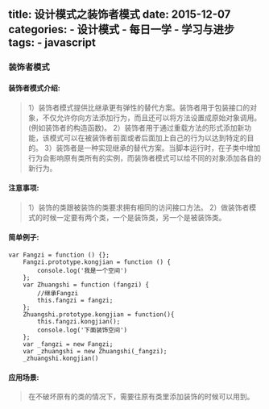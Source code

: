 title: 设计模式之装饰者模式
date: 2015-12-07
categories:
    - 设计模式
    - 每日一学
    - 学习与进步
tags:
	- javascript
---

### 装饰者模式

#### 装饰者模式介绍:

> 1）装饰者模式提供比继承更有弹性的替代方案。装饰者用于包装接口的对象，不仅允许你向方法添加行为，而且还可以将方法设置成原始对象调用。(例如装饰者的构造函数)。
> 2）装饰者用于通过重载方法的形式添加新功能，该模式可以在被装饰者前面或者后面加上自己的行为以达到特定的目的。
> 3）装饰者是一种实现继承的替代方案。当脚本运行时，在子类中增加行为会影响原有类所有的实例，而装饰者模式可以给不同的对象添加各自的新行为。

#### 注意事项:

> 1）装饰的类跟被装饰的类要求拥有相同的访问接口方法。
> 2）做装饰者模式的时候一定要有两个类，一个是装饰类，另一个是被装饰类。
<!--more-->
#### 简单例子:

```
var Fangzi = function () {};
    Fangzi.prototype.kongjian = function () {
        console.log('我是一个空间')
    };
    var Zhuangshi = function (fangzi) {
        //继承Fangzi
        this.fangzi = fangzi;
    };
    Zhuangshi.prototype.kongjian = function(){
        this.fangzi.kongjian();
        console.log('下面装饰空间')
    };
    var _fangzi = new Fangzi;
    var _zhuangshi = new Zhuangshi(_fangzi);
    _zhuangshi.kongjian()
```

#### 应用场景:

> 在不破坏原有的类的情况下，需要往原有类里添加装饰的时候可以用到。